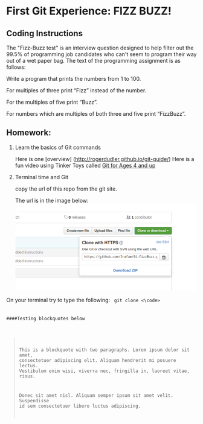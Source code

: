 # First Git Experience: FIZZ BUZZ!


## Coding Instructions
The "Fizz-Buzz test" is an interview question designed to help filter out the 99.5% of programming job candidates who can't seem to program their way out of a wet paper bag. The text of the programming assignment is as follows:


Write a program that prints the numbers from 1 to 100. 

For multiples of three print “Fizz” instead of the number.

For the multiples of five print “Buzz”. 

For numbers which are multiples of both three and five print “FizzBuzz”.



## Homework:

1. Learn the basics of Git commands<br>

	Here is one [overview] (http://rogerdudler.github.io/git-guide/)
	Here is a fun video using Tinker Toys called [Git for Ages 4 and up](https://youtu.be/1ffBJ4sVUb4)

2. Terminal time and Git

	copy the url of this repo from the git site. 

	The url is in the image below:
![](./images/GitFizzBuzzURL.png?raw=true)

<p>On your terminal try to type the following:
		<code> git clone <\code>


####Testing blockquotes below
> This is a blockquote with two paragraphs. Lorem ipsum dolor sit amet,
> consectetuer adipiscing elit. Aliquam hendrerit mi posuere lectus.
> Vestibulum enim wisi, viverra nec, fringilla in, laoreet vitae, risus.
> 
> Donec sit amet nisl. Aliquam semper ipsum sit amet velit. Suspendisse
> id sem consectetuer libero luctus adipiscing.


